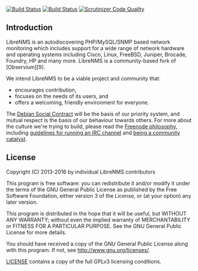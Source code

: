 [![Build Status](https://travis-ci.org/librenms/librenmsv2.svg?branch=develop)](https://travis-ci.org/librenms/librenmsv2)
[![Build Status](https://travis-ci.org/librenms/librenmsv2.svg?branch=master)](https://travis-ci.org/librenms/librenmsv2)
[![Scrutinizer Code Quality](https://scrutinizer-ci.com/g/librenms/librenmsv2/badges/quality-score.png)](https://scrutinizer-ci.com/g/librenms/librenmsv2/badges/quality-score.png)

Introduction
------------

LibreNMS is an autodiscovering PHP/MySQL/SNMP based network monitoring
which includes support for a wide range of network hardware and operating
systems including Cisco, Linux, FreeBSD, Juniper, Brocade, Foundry, HP and
many more.  LibreNMS is a community-based fork of [Observium][9].

We intend LibreNMS to be a viable project and community that:
- encourages contribution,
- focuses on the needs of its users, and
- offers a welcoming, friendly environment for everyone.

The [Debian Social Contract][10] will be the basis of our priority system,
and mutual respect is the basis of our behaviour towards others.  For more
about the culture we're trying to build, please read the [Freenode
philosophy][13], including [guidelines for running an IRC channel][6] and
[being a community catalyst][7].

License
-------

Copyright (C) 2013-2016 by individual LibreNMS contributors

 This program is free software: you can redistribute it and/or modify
 it under the terms of the GNU General Public License as published by
 the Free Software Foundation, either version 3 of the License, or
 (at your option) any later version.

 This program is distributed in the hope that it will be useful,
 but WITHOUT ANY WARRANTY; without even the implied warranty of
 MERCHANTABILITY or FITNESS FOR A PARTICULAR PURPOSE.  See the
 GNU General Public License for more details.

 You should have received a copy of the GNU General Public License
 along with this program.  If not, see <http://www.gnu.org/licenses/>.

[LICENSE][14] contains a copy of the full GPLv3 licensing conditions.

[6]: http://freenode.net/channel_guidelines.shtml "Freenode channel guidelines"
[7]: http://freenode.net/catalysts.shtml "Freenode community catalysts"
[10]: http://www.debian.org/social_contract "Debian project social contract"
[13]: http://freenode.net/philosophy.shtml "Freenode philosophy"
[14]: https://github.com/librenms/librenmsv2/tree/master/LICENSE
